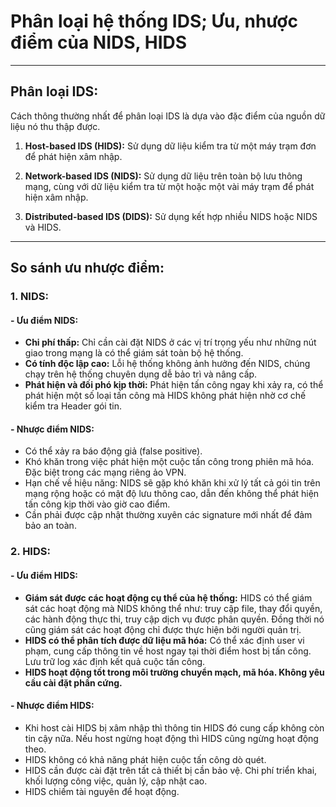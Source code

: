 # Phân loại hệ thống IDS; Ưu, nhược điểm của NIDS, HIDS

---

## Phân loại IDS:

Cách thông thường nhất để phân loại IDS là dựa vào đặc điểm của nguồn dữ liệu nó thu thập được.

1. **Host-based IDS (HIDS):** Sử dụng dữ liệu kiểm tra từ một máy trạm đơn để phát hiện xâm nhập.

2. **Network-based IDS (NIDS):** Sử dụng dữ liệu trên toàn bộ lưu thông mạng, cùng với dữ liệu kiểm tra từ một hoặc một vài máy trạm để phát hiện xâm nhập.

3. **Distributed-based IDS (DIDS):** Sử dụng kết hợp nhiều NIDS hoặc NIDS và HIDS.

---

## So sánh ưu nhược điểm:

### 1. NIDS:

#### - Ưu điểm NIDS:

- **Chi phí thấp:** Chỉ cần cài đặt NIDS ở các vị trí trọng yếu như những nút giao trong mạng là có thể giám sát toàn bộ hệ thống.
- **Có tính độc lập cao:** Lỗi hệ thống không ảnh hưởng đến NIDS, chúng chạy trên hệ thống chuyên dụng dễ bảo trì và nâng cấp.
- **Phát hiện và đối phó kịp thời:** Phát hiện tấn công ngay khi xảy ra, có thể phát hiện một số loại tấn công mà HIDS không phát hiện nhờ cơ chế kiểm tra Header gói tin.

#### - Nhược điểm NIDS:

- Có thể xảy ra báo động giả (false positive).
- Khó khăn trong việc phát hiện một cuộc tấn công trong phiên mã hóa. Đặc biệt trong các mạng riêng ảo VPN.
- Hạn chế về hiệu năng: NIDS sẽ gặp khó khăn khi xử lý tất cả gói tin trên mạng rộng hoặc có mật độ lưu thông cao, dẫn đến không thể phát hiện tấn công kịp thời vào giờ cao điểm.
- Cần phải được cập nhật thường xuyên các signature mới nhất để đảm bảo an toàn.

### 2. HIDS:

#### - Ưu điểm HIDS:

- **Giám sát được các hoạt động cụ thể của hệ thống:** HIDS có thể giám sát các hoạt động mà NIDS không thể như: truy cập file, thay đổi quyền, các hành động thực thi, truy cập dịch vụ được phân quyền. Đồng thời nó cũng giám sát các hoạt động chỉ được thực hiện bởi người quản trị.
- **HIDS có thể phân tích được dữ liệu mã hóa:** Có thể xác định user vi phạm, cung cấp thông tin về host ngay tại thời điểm host bị tấn công. Lưu trữ log xác định kết quả cuộc tấn công.
- **HIDS hoạt động tốt trong môi trường chuyển mạch, mã hóa. Không yêu cầu cài đặt phần cứng.**

#### - Nhược điểm HIDS:

- Khi host cài HIDS bị xâm nhập thì thông tin HIDS đó cung cấp không còn tin cậy nữa. Nếu host ngừng hoạt động thì HIDS cũng ngừng hoạt động theo.
- HIDS không có khả năng phát hiện cuộc tấn công dò quét.
- HIDS cần được cài đặt trên tất cả thiết bị cần bảo vệ. Chi phí triển khai, khối lượng công việc, quản lý, cập nhật cao.
- HIDS chiếm tài nguyên để hoạt động.
